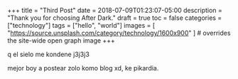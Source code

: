 +++
title = "Third Post"
date = 2018-07-09T01:23:07-05:00
description = "Thank you for choosing After Dark."
draft = true
toc = false
categories = ["technology"]
tags = ["hello", "world"]
images = [
  "https://source.unsplash.com/category/technology/1600x900"
] # overrides the site-wide open graph image
+++

q el sielo me kondene j3j3j3

mejor boy a postear zolo komo blog xd, ke pikardia.